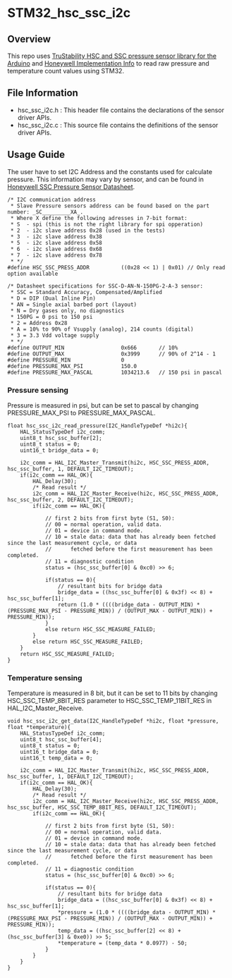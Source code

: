 # STM32_hsc_ssc_i2c

## Overview
This repo uses [TruStability HSC and SSC pressure sensor library for the Arduino](https://github.com/rodan/honeywell_hsc_ssc_i2c) and [Honeywell Implementation 
Info](https://sensing.honeywell.com/honeywell-sensing-force-i2c-comms-tech-note-008291.pdf) to read raw pressure and temperature count values using STM32. 

## File Information
* hsc_ssc_i2c.h : This header file contains the declarations of the sensor driver APIs.
* hsc_ssc_i2c.c : This source file contains the definitions of the sensor driver APIs.

## Usage Guide
The user have to set I2C Address and the constants used for calculate pressure. This information may vary by sensor, and can be found in [Honeywell SSC Pressure Sensor Datasheet](https://br.mouser.com/datasheet/2/187/honeywell_sensing_trustability_ssc_series_standard-1095240.pdf).
```
/* I2C communication address
 * Slave Pressure sensors address can be found based on the part number: _SC_________XA_.
 * Where X define the following adresses in 7-bit format:
 * S  - spi (this is not the right library for spi opperation)
 * 2  - i2c slave address 0x28 (used in the tests)
 * 3  - i2c slave address 0x38
 * 5  - i2c slave address 0x58
 * 6  - i2c slave address 0x68
 * 7  - i2c slave address 0x78
 * */
#define HSC_SSC_PRESS_ADDR			((0x28 << 1) | 0x01) // Only read option available

/* Datasheet specifications for SSC-D-AN-N-150PG-2-A-3 sensor:
 * SSC = Standard Accuracy, Compensated/Amplified
 * D = DIP (Dual Inline Pin)
 * AN = Single axial barbed port (layout)
 * N = Dry gases only, no diagnostics
 * 150PG = 0 psi to 150 psi
 * 2 = Address 0x28
 * A = 10% to 90% of Vsupply (analog), 214 counts (digital)
 * 3 = 3.3 Vdd voltage supply
 * */
#define OUTPUT_MIN 					0x666       // 10%
#define OUTPUT_MAX 					0x3999      // 90% of 2^14 - 1
#define PRESSURE_MIN 				0
#define PRESSURE_MAX_PSI 			150.0
#define PRESSURE_MAX_PASCAL 		1034213.6 	// 150 psi in pascal
```

### Pressure sensing
Pressure is measured in psi, but can be set to pascal by changing PRESSURE_MAX_PSI to PRESSURE_MAX_PASCAL.
```
float hsc_ssc_i2c_read_pressure(I2C_HandleTypeDef *hi2c){
	HAL_StatusTypeDef i2c_comm;
	uint8_t	hsc_ssc_buffer[2];
	uint8_t status = 0;
	uint16_t bridge_data = 0;

	i2c_comm = HAL_I2C_Master_Transmit(hi2c, HSC_SSC_PRESS_ADDR, hsc_ssc_buffer, 1, DEFAULT_I2C_TIMEOUT);
	if(i2c_comm == HAL_OK){
		HAL_Delay(30);
		/* Read result */
		i2c_comm = HAL_I2C_Master_Receive(hi2c, HSC_SSC_PRESS_ADDR, hsc_ssc_buffer, 2, DEFAULT_I2C_TIMEOUT);
		if(i2c_comm == HAL_OK){

			// first 2 bits from first byte (S1, S0):
			// 00 = normal operation, valid data.
			// 01 = device in command mode.
			// 10 = stale data: data that has already been fetched since the last measurement cycle, or data
			//      fetched before the first measurement has been completed.
			// 11 = diagnostic condition
			status = (hsc_ssc_buffer[0] & 0xc0) >> 6;

			if(status == 0){
				// resultant bits for bridge data
				bridge_data = ((hsc_ssc_buffer[0] & 0x3f) << 8) + hsc_ssc_buffer[1];
				return (1.0 * ((((bridge_data - OUTPUT_MIN) * (PRESSURE_MAX_PSI - PRESSURE_MIN)) / (OUTPUT_MAX - OUTPUT_MIN)) + PRESSURE_MIN));
			}
			else return HSC_SSC_MEASURE_FAILED;
		}
		else return HSC_SSC_MEASURE_FAILED;
	}
	return HSC_SSC_MEASURE_FAILED;
}
```

### Temperature sensing
Temperature is measured in 8 bit, but it can be set to 11 bits by changing HSC_SSC_TEMP_8BIT_RES parameter to HSC_SSC_TEMP_11BIT_RES in HAL_I2C_Master_Receive.
```
void hsc_ssc_i2c_get_data(I2C_HandleTypeDef *hi2c, float *pressure, float *temperature){
	HAL_StatusTypeDef i2c_comm;
	uint8_t	hsc_ssc_buffer[4];
	uint8_t status = 0;
	uint16_t bridge_data = 0;
	uint16_t temp_data = 0;

	i2c_comm = HAL_I2C_Master_Transmit(hi2c, HSC_SSC_PRESS_ADDR, hsc_ssc_buffer, 1, DEFAULT_I2C_TIMEOUT);
	if(i2c_comm == HAL_OK){
		HAL_Delay(30);
		/* Read result */
		i2c_comm = HAL_I2C_Master_Receive(hi2c, HSC_SSC_PRESS_ADDR, hsc_ssc_buffer, HSC_SSC_TEMP_8BIT_RES, DEFAULT_I2C_TIMEOUT);
		if(i2c_comm == HAL_OK){

			// first 2 bits from first byte (S1, S0):
			// 00 = normal operation, valid data.
			// 01 = device in command mode.
			// 10 = stale data: data that has already been fetched since the last measurement cycle, or data
			//      fetched before the first measurement has been completed.
			// 11 = diagnostic condition
			status = (hsc_ssc_buffer[0] & 0xc0) >> 6;

			if(status == 0){
				// resultant bits for bridge data
				bridge_data = ((hsc_ssc_buffer[0] & 0x3f) << 8) + hsc_ssc_buffer[1];
				*pressure = (1.0 * ((((bridge_data - OUTPUT_MIN) * (PRESSURE_MAX_PSI - PRESSURE_MIN)) / (OUTPUT_MAX - OUTPUT_MIN)) + PRESSURE_MIN));
				temp_data = ((hsc_ssc_buffer[2] << 8) + (hsc_ssc_buffer[3] & 0xe0)) >> 5;
				*temperature = (temp_data * 0.0977) - 50;
			}
		}
	}
}
```
